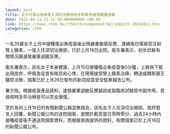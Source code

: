 ```yaml
---
layout: post
title: 女子打復必泰後曾入深切治療部初步診斷為速發嚴重過敏
date: 2021-04-11 21:11:39.000000000 +08:00
link: https://news.rthk.hk/rthk/ch/component/k2/1585227-20210411.htm
categories: rthk
---
```


一名35歲女子上月中接種復必泰疫苗後出現嚴重敏感反應，連續兩日需接受注射腎上腺素，一度入住深切治療部，已於上月18日出院。衞生署表示，初步診斷有關情況屬速發嚴重過敏反應。

衞生署表示，該名女子本身健康，上月15日接種復必泰疫苗後5分鐘，上肢與下肢出現皮疹，呼吸急促並有喘息和心悸，在現場接受腎上腺素治療，轉送威爾斯親王醫院治療，個案已於上月26日發布的新冠疫苗安全監察報告公布。

署方指，根據疫苗產品資料，速發嚴重過敏反應屬該疫苗臨床試驗其中副作用，若發病時及早治療是可以完全康復。

至於為何上月16日的有關新聞公報並無提及，該名女子入住深切治療部。政府發言人回覆，新聞公報公布的送院個案，是關於截至當日零時零分、過去24小時內接種疫苗後不適送院個案資料，而根據查詢提供的資料，有關個案已於上月16日的新聞公報公布。

